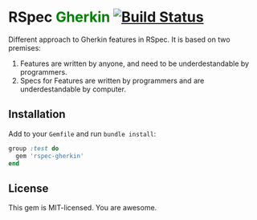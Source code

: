 # RSpec <font color="green">Gherkin</font> [![Build Status][travis-img-url]][travis-url]

[travis-img-url]: https://travis-ci.org/sheerun/rspec-gherkin.png
[travis-url]: https://travis-ci.org/rspec-gherkin

Different approach to Gherkin features in RSpec. It is based on two premises:

1. Features are written by anyone, and need to be underdestandable by programmers.
2. Specs for Features are written by programmers and are underdestandable by computer.

## Installation

Add to your `Gemfile` and run `bundle install`:

```ruby
group :test do
  gem 'rspec-gherkin'
end
```

## License

This gem is MIT-licensed. You are awesome.
